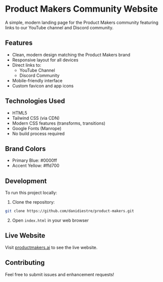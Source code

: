 # Product Makers Community Website

A simple, modern landing page for the Product Makers community featuring links to our YouTube channel and Discord community.

## Features

- Clean, modern design matching the Product Makers brand
- Responsive layout for all devices
- Direct links to:
  - YouTube Channel
  - Discord Community
- Mobile-friendly interface
- Custom favicon and app icons

## Technologies Used

- HTML5
- Tailwind CSS (via CDN)
- Modern CSS features (transforms, transitions)
- Google Fonts (Manrope)
- No build process required

## Brand Colors

- Primary Blue: #0000ff
- Accent Yellow: #ffd700

## Development

To run this project locally:

1. Clone the repository:
```bash
git clone https://github.com/danidiestre/product-makers.git
```

2. Open `index.html` in your web browser

## Live Website

Visit [productmakers.ai](https://productmakers.ai) to see the live website.

## Contributing

Feel free to submit issues and enhancement requests! 
